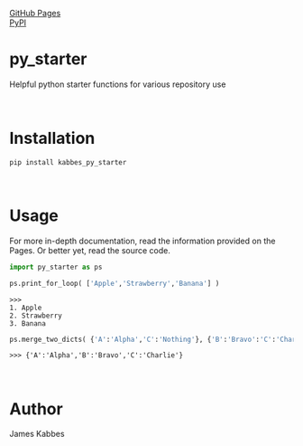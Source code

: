 [GitHub Pages](https://jameskabbes.github.io/py_starter)<br>
[PyPI](https://pypi.org/project/kabbes-py-starter)

# py_starter
Helpful python starter functions for various repository use

<br>

# Installation
`pip install kabbes_py_starter`

<br>

# Usage
For more in-depth documentation, read the information provided on the Pages. Or better yet, read the source code.

```python
import py_starter as ps
```

```python
ps.print_for_loop( ['Apple','Strawberry','Banana'] )
```

```
>>> 
1. Apple
2. Strawberry
3. Banana
```

```python
ps.merge_two_dicts( {'A':'Alpha','C':'Nothing'}, {'B':'Bravo':'C':'Charlie'} )
```

```
>>> {'A':'Alpha','B':'Bravo','C':'Charlie'}
```

<br>

# Author
James Kabbes
